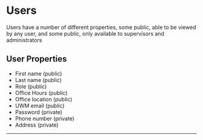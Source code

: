# Users
Users have a number of different properties, some public,
able to be viewed by any user, and some public, only available to 
supervisors and administrators

## User Properties
- First name (public)
- Last name (public)
- Role (public)
- Office Hours (public)
- Office location (public)
- UWM email (public)
- Password (private)
- Phone number (private)
- Address (private)
<hr/>
